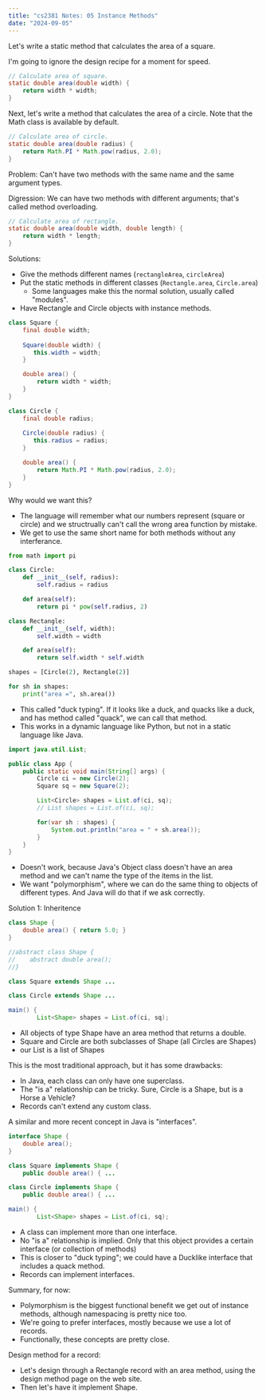 ```yaml
---
title: "cs2381 Notes: 05 Instance Methods"
date: "2024-09-05"
---
```


Let's write a static method that calculates the area of a square.

I'm going to ignore the design recipe for a moment for speed.


```java
// Calculate area of square.
static double area(double width) {
    return width * width;
}
```

Next, let's write a method that calculates the area of a circle. Note
that the Math class is available by default.


```java
// Calculate area of circle.
static double area(double radius) {
    return Math.PI * Math.pow(radius, 2.0);
}
```

Problem: Can't have two methods with the same name and the same
argument types.

Digression: We can have two methods with different arguments; that's
called method overloading.

```java
// Calculate area of rectangle.
static double area(double width, double length) {
    return width * length;
}
```

Solutions:

 - Give the methods different names (```rectangleArea```, ```circleArea```)
 - Put the static methods in different classes (```Rectangle.area```, ```Circle.area```)
   - Some languages make this the normal solution, usually called "modules".
 - Have Rectangle and Circle objects with instance methods.

```java
class Square {
    final double width;
    
    Square(double width) {
       this.width = width; 
    }

    double area() {
        return width * width; 
    }
}

class Circle {
    final double radius;
    
    Circle(double radius) {
       this.radius = radius; 
    }

    double area() {
        return Math.PI * Math.pow(radius, 2.0);
    }
}
```

Why would we want this?

 - The language will remember what our numbers represent (square or circle)
   and we structrually can't call the wrong area function by mistake.
 - We get to use the same short name for both methods without any interferance.
 


```python
from math import pi

class Circle:
    def __init__(self, radius):
        self.radius = radius

    def area(self):
        return pi * pow(self.radius, 2)

class Rectangle:
    def __init__(self, width):
        self.width = width

    def area(self):
        return self.width * self.width

shapes = [Circle(2), Rectangle(2)]

for sh in shapes:
    print("area =", sh.area())
```

 - This called "duck typing". If it looks like a duck, and quacks like a duck,
   and has method called "quack", we can call that method.
 - This works in a dynamic language like Python, but not in a static language
   like Java.

```java
import java.util.List;

public class App {
    public static void main(String[] args) {
        Circle ci = new Circle(2);
        Square sq = new Square(2);

        List<Circle> shapes = List.of(ci, sq);
        // List shapes = List.of(ci, sq);

        for(var sh : shapes) {
            System.out.println("area = " + sh.area());
        }
    }
}
```

 - Doesn't work, because Java's Object class doesn't have an area
   method and we can't name the type of the items in the list.
 - We want "polymorphism", where we can do the same thing to objects
   of different types. And Java will do that if we ask correctly.
 

Solution 1: Inheritence

```java
class Shape {
    double area() { return 5.0; }
}

//abstract class Shape {
//    abstract double area();
//}

class Square extends Shape ...

class Circle extends Shape ...

main() {
        List<Shape> shapes = List.of(ci, sq);
```

 - All objects of type Shape have an area method that returns a double.
 - Square and Circle are both subclasses of Shape (all Circles are Shapes)
 - our List is a list of Shapes

This is the most traditional approach, but it has some drawbacks:

 - In Java, each class can only have one superclass.
 - The "is a" relationship can be tricky. Sure, Circle is a Shape, but
   is a Horse a Vehicle?
 - Records can't extend any custom class.


A similar and more recent concept in Java is "interfaces".

```java
interface Shape {
    double area();
}

class Square implements Shape {
    public double area() { ...

class Circle implements Shape {
    public double area() { ...

main() {
        List<Shape> shapes = List.of(ci, sq);
```

 - A class can implement more than one interface.
 - No "is a" relationship is implied. Only that this object
   provides a certain interface (or collection of methods)
 - This is closer to "duck typing"; we could have a Ducklike interface
   that includes a quack method.
 - Records can implement interfaces.

Summary, for now:

 - Polymorphism is the biggest functional benefit we get out of
   instance methods, although namespacing is pretty nice too.
 - We're going to prefer interfaces, mostly because we use a lot of records.
 - Functionally, these concepts are pretty close.


Design method for a record:

 - Let's design through a Rectangle record with an area method, using the
   design method page on the web site.
 - Then let's have it implement Shape.
